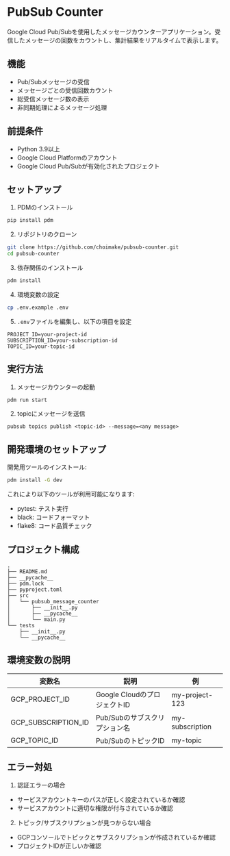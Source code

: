 # PubSub Counter

Google Cloud Pub/Subを使用したメッセージカウンターアプリケーション。受信したメッセージの回数をカウントし、集計結果をリアルタイムで表示します。

## 機能

- Pub/Subメッセージの受信
- メッセージごとの受信回数カウント
- 総受信メッセージ数の表示
- 非同期処理によるメッセージ処理

## 前提条件

- Python 3.9以上
- Google Cloud Platformのアカウント
- Google Cloud Pub/Subが有効化されたプロジェクト

## セットアップ

1. PDMのインストール
```bash
pip install pdm
```

2. リポジトリのクローン
```bash
git clone https://github.com/choimake/pubsub-counter.git
cd pubsub-counter
```

3. 依存関係のインストール
```bash
pdm install
```

4. 環境変数の設定
```bash
cp .env.example .env
```

5. `.env`ファイルを編集し、以下の項目を設定
```
PROJECT_ID=your-project-id
SUBSCRIPTION_ID=your-subscription-id
TOPIC_ID=your-topic-id
```

## 実行方法

1. メッセージカウンターの起動
```bash
pdm run start
```

2. topicにメッセージを送信
```
pubsub topics publish <topic-id> --message=<any message>
```


## 開発環境のセットアップ

開発用ツールのインストール:
```bash
pdm install -G dev
```

これにより以下のツールが利用可能になります:
- pytest: テスト実行
- black: コードフォーマット
- flake8: コード品質チェック

## プロジェクト構成

```
.
├── README.md
├── __pycache__
├── pdm.lock
├── pyproject.toml
├── src
│   └── pubsub_message_counter
│       ├── __init__.py
│       ├── __pycache__
│       └── main.py
└── tests
    ├── __init__.py
    └── __pycache__
```

## 環境変数の説明

| 変数名 | 説明 | 例 |
|--------|------|-----|
| GCP_PROJECT_ID | Google CloudのプロジェクトID | my-project-123 |
| GCP_SUBSCRIPTION_ID | Pub/Subのサブスクリプション名 | my-subscription |
| GCP_TOPIC_ID | Pub/SubのトピックID | my-topic |

## エラー対処

1. 認証エラーの場合
- サービスアカウントキーのパスが正しく設定されているか確認
- サービスアカウントに適切な権限が付与されているか確認

2. トピック/サブスクリプションが見つからない場合
- GCPコンソールでトピックとサブスクリプションが作成されているか確認
- プロジェクトIDが正しいか確認
